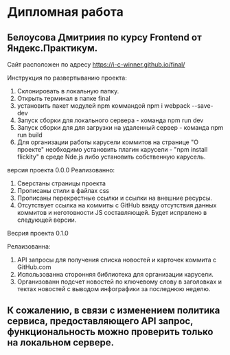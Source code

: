 # Дипломная работа

## Белоусова Дмитриия по курсу Frontend от Яндекс.Практикум.

Сайт расположен по адресу https://i-c-winner.github.io/final/ 

Инструкция по развертыванию проекта:
1. Склонировать в локальную папку.
2. Открыть терминал в папке final
3. установить пакет модулей npm коммандой npm i webpack --save-dev
4. Запуск сборки для локального сервера - команда npm run dev
5. Запуск сборки для для загрузки на удаленный сервер - команда npm run build
6. Для организации работы карусели коммитов на странице "О проекте" необходимо установить плагин карусели - "npm install flickity"  в среде Nde.js либо установить собственную карусель.

версия проекта 0.0.0 
Реализованно:

1. Сверстаны страницы проекта
2. Прописаны стили в файлах css
3. Прописаны перекрестные ссылки и ссылки на внешние ресурсы.
4. Отсутствует ссылка на коммиты с GitHub ввиду отсутствия данных коммитов и неготовности JS составляющей. Будет испрвлено в следующей версии.


Весрия проекта 0.1.0

Релаизованна:
1. API запросы для получения списка новостей и карточек коммита с GitHub.com
2. Использованна сторонняя библиотека для организации карусели.
3. Организованн подсчет новостей по ключевому слову в заголовках и тектах новостей с выводом инфографики за последнюю неделю.


## К сожалению, в связи с изменением политика сервиса, предоставляющего API запрос, функциональность можно проверить только на локальном сервере. 

